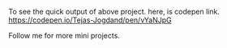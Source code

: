 To see the quick output of above project.
here, is codepen link.
https://codepen.io/Tejas-Jogdand/pen/vYaNJpG

Follow me for more mini projects.
